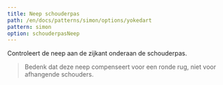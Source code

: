 ```yaml
---
title: Neep schouderpas
path: /en/docs/patterns/simon/options/yokedart
pattern: simon
option: schouderpasNeep
---
```


Controleert de neep aan de zijkant onderaan de schouderpas.

> Bedenk dat deze neep compenseert voor een ronde rug, niet voor afhangende schouders.